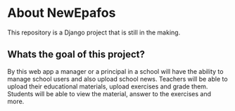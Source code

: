 # About NewEpafos 
This repository is a Django project that is still in the making. 

## Whats the goal of this project?
By this web app a manager or a principal in a school will have the ability
to manage school users and also upload school news. 
Teachers will be able to upload their educational materials, upload exercises and grade them. 
Students will be able to view the material, answer to the exercises and more.